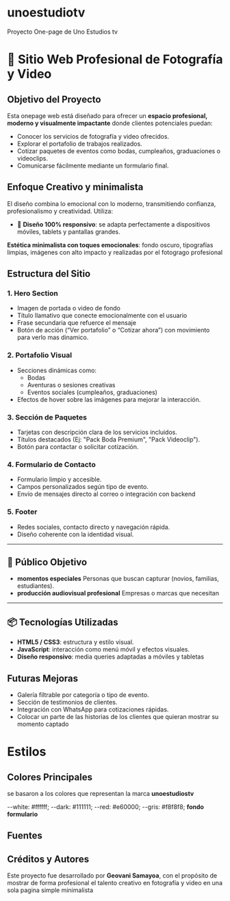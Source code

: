 # unoestudiotv
Proyecto One-page de Uno Estudios tv


# 📸 Sitio Web Profesional de Fotografía y Video

## Objetivo del Proyecto

Esta onepage web está diseñado para ofrecer un **espacio profesional, moderno y visualmente impactante** donde clientes potenciales puedan:

- Conocer los servicios de fotografía y video ofrecidos.
- Explorar el portafolio de trabajos realizados.
- Cotizar paquetes de eventos como bodas, cumpleaños, graduaciones o videoclips.
- Comunicarse fácilmente mediante un formulario final.

## Enfoque Creativo y minimalista

El diseño combina lo emocional con lo moderno, transmitiendo confianza, profesionalismo y creatividad. Utiliza:

- 📱 **Diseño 100% responsivo**: se adapta perfectamente a dispositivos móviles, tablets y pantallas grandes.

**Estética minimalista con toques emocionales**: fondo oscuro, tipografías limpias, imágenes con alto impacto y realizadas por el fotogrago profesional



## Estructura del Sitio

### 1. **Hero Section**
- Imagen de portada o video de fondo
- Título llamativo que conecte emocionalmente con el usuario
- Frase secundaria que refuerce el mensaje
- Botón de acción (“Ver portafolio” o “Cotizar ahora”) con movimiento para verlo mas dinamico.

### 2. **Portafolio Visual**
- Secciones dinámicas como:
  - Bodas
  - Aventuras o sesiones creativas
  - Eventos sociales (cumpleaños, graduaciones)
- Efectos de hover sobre las imágenes para mejorar la interacción.

### 3. **Sección de Paquetes**
- Tarjetas con descripción clara de los servicios incluidos.
- Títulos destacados (Ej: "Pack Boda Premium", "Pack Videoclip").
- Botón para contactar o solicitar cotización.

### 4. **Formulario de Contacto**
- Formulario limpio y accesible.
- Campos personalizados según tipo de evento.
- Envío de mensajes directo al correo o integración con backend 

### 5. **Footer**
- Redes sociales, contacto directo y navegación rápida.
- Diseño coherente con la identidad visual.

---

## 🎯 Público Objetivo

- **momentos especiales** Personas que buscan capturar  (novios, familias, estudiantes).
-  **producción audiovisual profesional** Empresas o marcas que necesitan

---

## 📦 Tecnologías Utilizadas

- **HTML5 / CSS3**: estructura y estilo visual.
- **JavaScript**: interacción como menú móvil y efectos visuales.
- **Diseño responsivo**: media queries adaptadas a móviles y tabletas 





## Futuras Mejoras 

- Galería filtrable por categoría o tipo de evento.
- Sección de testimonios de clientes.
- Integración con WhatsApp para cotizaciones rápidas.
- Colocar un parte de las historias de los clientes que quieran mostrar
  su momento captado 


# Estilos 


## Colores Principales

se basaron a los colores que representan la marca **unoestudiostv**

  --white: #ffffff; 
  --dark: #111111;
  --red: #e60000;
  --gris: #f8f8f8; **fondo formulario**

## Fuentes






## Créditos y Autores

Este proyecto fue desarrollado por **Geovani Samayoa**, con el propósito de mostrar de forma profesional el talento creativo en fotografía y video en una sola pagina simple minimalista
